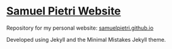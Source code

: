 # [Samuel Pietri Website](https://samuelpietri.github.io/)

Repository for my personal website: [samuelpietri.github.io](https://samuelpietri.github.io/)


Developed using Jekyll and the Minimal Mistakes Jekyll theme.


